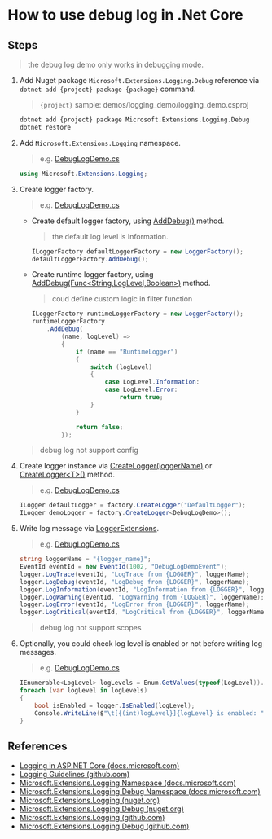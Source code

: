 # How to use debug log in .Net Core

## Steps

> the debug log demo only works in debugging mode.

1. Add Nuget package `Microsoft.Extensions.Logging.Debug` reference via `dotnet add {project} package {package}` command.

    > `{project}` sample: demos/logging_demo/logging_demo.csproj

    ```bash
    dotnet add {project} package Microsoft.Extensions.Logging.Debug
    dotnet restore
    ```

2. Add `Microsoft.Extensions.Logging` namespace.

    > e.g. [DebugLogDemo.cs](../../demos/logging_demo/DebugLogDemo.cs)
    ```csharp
    using Microsoft.Extensions.Logging;
    ```

3. Create logger factory.

    > e.g. [DebugLogDemo.cs](../../demos/logging_demo/DebugLogDemo.cs)

    * Create default logger factory, using [AddDebug()](https://docs.microsoft.com/en-us/dotnet/api/microsoft.extensions.logging.debugloggerfactoryextensions.adddebug?view=aspnetcore-2.0#Microsoft_Extensions_Logging_DebugLoggerFactoryExtensions_AddDebug_Microsoft_Extensions_Logging_ILoggerFactory_) method.
        > the default log level is Information.
        ```csharp
        ILoggerFactory defaultLoggerFactory = new LoggerFactory();
        defaultLoggerFactory.AddDebug();
        ```

    * Create runtime logger factory, using [AddDebug(Func<String,LogLevel,Boolean>)](https://docs.microsoft.com/en-us/dotnet/api/microsoft.extensions.logging.debugloggerfactoryextensions.adddebug?view=aspnetcore-2.0#Microsoft_Extensions_Logging_DebugLoggerFactoryExtensions_AddDebug_Microsoft_Extensions_Logging_ILoggerFactory_System_Func_System_String_Microsoft_Extensions_Logging_LogLevel_System_Boolean__) method.
        > coud define custom logic in filter function
        ```csharp
        ILoggerFactory runtimeLoggerFactory = new LoggerFactory();
        runtimeLoggerFactory
            .AddDebug(
                (name, logLevel) =>
                {
                    if (name == "RuntimeLogger")
                    {
                        switch (logLevel)
                        {
                            case LogLevel.Information:
                            case LogLevel.Error:
                                return true;
                        }
                    }

                    return false;
                });
        ```

    > debug log not support config

4. Create logger instance via [CreateLogger(loggerName)](https://docs.microsoft.com/en-us/dotnet/api/microsoft.extensions.logging.iloggerfactory.createlogger?view=aspnetcore-2.0#Microsoft_Extensions_Logging_ILoggerFactory_CreateLogger_System_String_) or [CreateLogger&lt;T&gt;()](https://docs.microsoft.com/en-us/dotnet/api/microsoft.extensions.logging.loggerfactoryextensions.createlogger?view=aspnetcore-2.0#Microsoft_Extensions_Logging_LoggerFactoryExtensions_CreateLogger__1_Microsoft_Extensions_Logging_ILoggerFactory_) method.
    > e.g. [DebugLogDemo.cs](../../demos/logging_demo/DebugLogDemo.cs)
    ```csharp
    ILogger defaultLogger = factory.CreateLogger("DefaultLogger");
    ILogger demoLogger = factory.CreateLogger<DebugLogDemo>();
    ```

5. Write log message via [LoggerExtensions](https://docs.microsoft.com/en-us/dotnet/api/microsoft.extensions.logging.loggerextensions?view=aspnetcore-2.0).

    > e.g. [DebugLogDemo.cs](../../demos/logging_demo/DebugLogDemo.cs)

    ```csharp
    string loggerName = "{logger_name}";
    EventId eventId = new EventId(1002, "DebugLogDemoEvent");
    logger.LogTrace(eventId, "LogTrace from {LOGGER}", loggerName);
    logger.LogDebug(eventId, "LogDebug from {LOGGER}", loggerName);
    logger.LogInformation(eventId, "LogInformation from {LOGGER}", loggerName);
    logger.LogWarning(eventId, "LogWarning from {LOGGER}", loggerName);
    logger.LogError(eventId, "LogError from {LOGGER}", loggerName);
    logger.LogCritical(eventId, "LogCritical from {LOGGER}", loggerName);
    ```

    > debug log not support scopes
    
6. Optionally, you could check log level is enabled or not before writing log messages.

    > e.g. [DebugLogDemo.cs](../../demos/logging_demo/DebugLogDemo.cs)
    
    ```csharp
    IEnumerable<LogLevel> logLevels = Enum.GetValues(typeof(LogLevel)).Cast<LogLevel>().Except(new[] { LogLevel.None });
    foreach (var logLevel in logLevels)
    {
        bool isEnabled = logger.IsEnabled(logLevel);
        Console.WriteLine($"\t[{(int)logLevel}]{logLevel} is enabled: ".PadRight(30, ' ') + isEnabled);
    }
    ```

## References

* [Logging in ASP.NET Core (docs.microsoft.com)](https://docs.microsoft.com/en-us/aspnet/core/fundamentals/logging/)
* [Logging Guidelines (github.com)](https://github.com/aspnet/Logging/wiki/Guidelines)
* [Microsoft.Extensions.Logging Namespace (docs.microsoft.com)](https://docs.microsoft.com/en-us/dotnet/api/microsoft.extensions.logging)
* [Microsoft.Extensions.Logging.Debug Namespace (docs.microsoft.com)](https://docs.microsoft.com/en-us/dotnet/api/microsoft.extensions.logging.debug)
* [Microsoft.Extensions.Logging (nuget.org)](https://www.nuget.org/packages/Microsoft.Extensions.Logging)
* [Microsoft.Extensions.Logging.Debug (nuget.org)](https://www.nuget.org/packages/Microsoft.Extensions.Logging.Debug)
* [Microsoft.Extensions.Logging (github.com)](https://github.com/aspnet/Logging/tree/dev/src/Microsoft.Extensions.Logging)
* [Microsoft.Extensions.Logging.Debug (github.com)](https://github.com/aspnet/Logging/tree/dev/src/Microsoft.Extensions.Logging.Debug)
